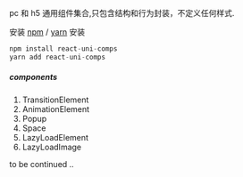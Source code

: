 pc 和 h5 通用组件集合,只包含结构和行为封装，不定义任何样式.

安装 [npm](https://npmjs.org/) / [yarn](https://yarnpkg.com) 安装

```js
npm install react-uni-comps
yarn add react-uni-comps
```

##### components

1. TransitionElement
2. AnimationElement
3. Popup
4. Space
5. LazyLoadElement
6. LazyLoadImage

to be continued ..
